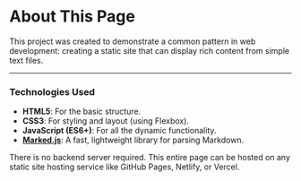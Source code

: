 # About This Page

This project was created to demonstrate a common pattern in web development: creating a static site that can display rich content from simple text files.

---

### Technologies Used

*   **HTML5**: For the basic structure.
*   **CSS3**: For styling and layout (using Flexbox).
*   **JavaScript (ES6+)**: For all the dynamic functionality.
*   **[Marked.js](https://marked.js.org/)**: A fast, lightweight library for parsing Markdown.

There is no backend server required. This entire page can be hosted on any static site hosting service like GitHub Pages, Netlify, or Vercel.